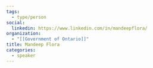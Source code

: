 ```yaml
---
tags:
  - type/person
social:
  linkedin: https://www.linkedin.com/in/mandeepflora/
organization:
  - "[[Government of Ontario]]"
title: Mandeep Flora
categories:
  - speaker
---
```



